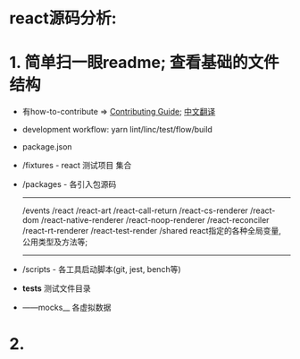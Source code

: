 
# react源码分析:

# 1. 简单扫一眼readme; 查看基础的文件结构
* 有how-to-contribute => [Contributing Guide](https://reactjs.org/docs/how-to-contribute.html); [中文翻译](https://react.docschina.org/docs/codebase-overview.html)
* development workflow: yarn lint/linc/test/flow/build
* package.json
* /fixtures - react 测试项目 集合

* /packages - 各引入包源码
  ********
    /events
    /react
    /react-art
    /react-call-return
    /react-cs-renderer
    /react-dom
    /react-native-renderer
    /react-noop-renderer
    /react-reconciler
    /react-rt-renderer
    /react-test-render
    /shared react指定的各种全局变量, 公用类型及方法等;
  ********
* /scripts - 各工具启动脚本(git, jest, bench等)
* __tests__ 测试文件目录
* ——mocks__ 各虚拟数据

# 2. 

